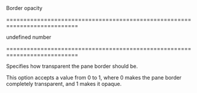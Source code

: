 <!--**
/*-------------------------------------------
    Auto-generated file. Do not modify.
-------------------------------------------

**-->
<!--d-->Border opacity<!--/d-->
===========================================================================
<!--default-->undefined<!--/default-->
<!--type-->number<!--/type-->
===========================================================================

<!--shortDescription-->
Specifies how transparent the pane border should be.
<!--/shortDescription-->

<!--fullDescription-->
This option accepts a value from 0 to 1, where 0 makes the pane border completely transparent, and 1 makes it opaque.
<!--/fullDescription-->
